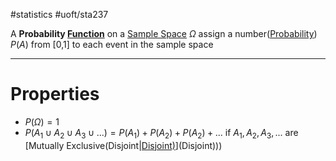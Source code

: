 #statistics #uoft/sta237 

A **Probability [Function](Function.md)** on a [Sample Space](Sample%20Space.md) $\Omega$ assign a number([Probability](Probability.md)) $P(A)$  from [0,1] to each event in the sample space

---
# Properties
- $P(\Omega) = 1$
- $P(A_1 \cup A_2 \cup A_3 \cup ...) = P(A_1)+ P(A_2)+P(A_2)+...$ if $A_1, A_2, A_3,...$ are [Mutually Exclusive(Disjoint|[Disjoint)](Disjoint)](Disjoint)))